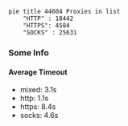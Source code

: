 
```mermaid
pie title 44604 Proxies in list
    "HTTP" : 18442
    "HTTPS": 4584
    "SOCKS" : 25631
```

### Some Info
#### Average Timeout

- mixed: 3.1s
- http: 1.1s
- https: 8.4s
- socks: 4.6s